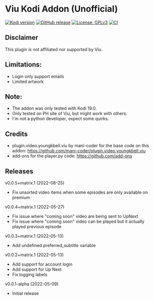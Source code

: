 # Viu Kodi Addon (Unofficial)

[![Kodi version](https://img.shields.io/badge/kodi%20versions-19--20-blue)](https://kodi.tv/)
[![GitHub release](https://img.shields.io/github/release/maynero/plugin.video.viu.svg)](https://github.com/maynero/plugin.video.viu/releases)
[![License: GPLv3](https://img.shields.io/badge/License-GPLv3-yellow.svg)](https://opensource.org/licenses/GPL-3.0)
[![CI](https://github.com/maynero/plugin.video.viu/workflows/CI/badge.svg)](https://github.com/maynero/plugin.video.viu/actions?query=workflow:CI)

## Disclaimer
This plugin is not affiliated nor supported by Viu.

## Limitations: 
 - Login only support emails
 - Limited artwork

## Note: 
 - The addon was only tested with Kodi 19.0.
 - Only tested on PH site of Viu, but might work with others.
 - I'm not a python developer, expect some quirks.

## Credits
 - plugin.video.youngkbell.viu by mani-coder for the base code on this addon: https://github.com/mani-coder/plugin.video.youngkbell.viu
 - add-ons for the player.py code: https://github.com/add-ons

## Releases
v0.0.5+matrix.1 (2022-08-25)
- Fix unsorted video items when some episodes are only available on premium

v0.0.4+matrix.1 (2022-05-27)
- Fix issue where "coming soon" video are being sent to UpNext
- Fix issue where "coming soon" video can be played but it actually played previous episode

v0.0.3+matrix.1 (2022-05-13)
- Add undefined preferred_subtitle variable

v0.0.2+matrix.1 (2022-05-13)
- Add support for account login
- Add support for Up Next
- Fix logging labels

v0.0.1-alpha (2022-05-09)
- Initial release
